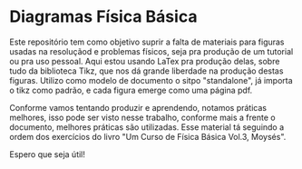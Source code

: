 # Diagramas Física Básica

Este repositório tem como objetivo suprir a falta de materiais para figuras usadas na resoluçãod e problemas físicos, seja pra produção de um tutorial ou pra uso pessoal. Aqui estou usando LaTex pra produção delas, sobre tudo da biblioteca Tikz, que nos dá grande liberdade na produção destas figuras. Utilizo como modelo de documento o sitpo "standalone", já importa o tikz como padrão, e cada figura emerge como uma página pdf.

Conforme vamos tentando produzir e aprendendo, notamos práticas melhores, isso pode ser visto nesse trabalho, conforme mais a frente o documento, melhores práticas são utilizadas. Esse material tá seguindo a ordem dos exercícios do livro "Um Curso de Física Básica Vol.3, Moysés".

Espero que seja útil!
